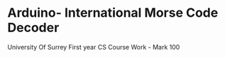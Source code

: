 # Arduino- International Morse Code Decoder
University Of Surrey First year CS Course Work - Mark 100
